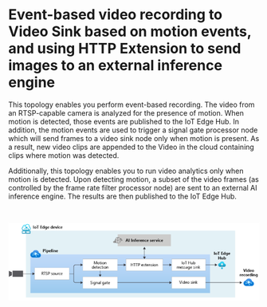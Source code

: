 # Event-based video recording to Video Sink based on motion events, and using HTTP Extension to send images to an external inference engine

This topology enables you perform event-based recording. The video from an RTSP-capable camera is analyzed for the presence of motion. When motion is detected, those events are published to the IoT Edge Hub. In addition, the motion events are used to trigger a signal gate processor node which will send frames to a video sink node only when motion is present. As a result, new video clips are appended to the Video in the cloud containing clips where motion was detected.

Additionally, this topology enables you to run video analytics only when motion is detected. Upon detecting motion, a subset of the video frames (as controlled by the frame rate filter processor node) are sent to an external AI inference engine. The results are then published to the IoT Edge Hub.

<br>
<p align="center">
  <img src="./topology.png" title="Event-based video recording to Video Sink based on motion events, and using HTTP Extension to send images to an external inference engine"/>
</p>
<br>
